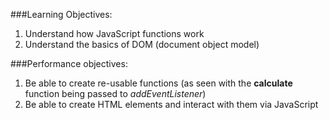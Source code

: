 ###Learning Objectives:
1. Understand how JavaScript functions work
2. Understand the basics of DOM (document object model)

###Performance objectives:
1. Be able to create re-usable functions (as seen with the **calculate** function being passed to *addEventListener*)
2. Be able to create HTML elements and interact with them via JavaScript
